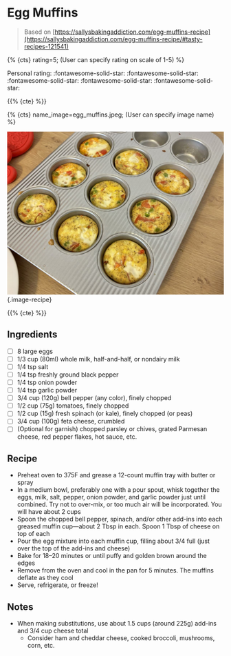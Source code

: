 # Egg Muffins

> Based on [https://sallysbakingaddiction.com/egg-muffins-recipe](https://sallysbakingaddiction.com/egg-muffins-recipe/#tasty-recipes-121541)

{% {cts} rating=5; (User can specify rating on scale of 1-5) %}

Personal rating: :fontawesome-solid-star: :fontawesome-solid-star: :fontawesome-solid-star: :fontawesome-solid-star: :fontawesome-solid-star:

{{% {cte} %}}

{% {cts} name_image=egg_muffins.jpeg; (User can specify image name) %}

![egg_muffins.jpeg](./egg_muffins.jpeg){.image-recipe}

{{% {cte} %}}

## Ingredients

- [ ] 8 large eggs
- [ ] 1/3 cup (80ml) whole milk, half-and-half, or nondairy milk
- [ ] 1/4 tsp salt
- [ ] 1/4 tsp freshly ground black pepper
- [ ] 1/4 tsp onion powder
- [ ] 1/4 tsp garlic powder
- [ ] 3/4 cup (120g) bell pepper (any color), finely chopped
- [ ] 1/2 cup (75g) tomatoes, finely chopped
- [ ] 1/2 cup (15g) fresh spinach (or kale), finely chopped (or peas)
- [ ] 3/4 cup (100g) feta cheese, crumbled
- [ ] (Optional for garnish) chopped parsley or chives, grated Parmesan cheese, red pepper flakes, hot sauce, etc.

## Recipe

- Preheat oven to 375F and grease a 12-count muffin tray with butter or spray
- In a medium bowl, preferably one with a pour spout, whisk together the eggs, milk, salt, pepper, onion powder, and garlic powder just until combined. Try not to over-mix, or too much air will be incorporated. You will have about 2 cups
- Spoon the chopped bell pepper, spinach, and/or other add-ins into each greased muffin cup—about 2 Tbsp in each. Spoon 1 Tbsp of cheese on top of each
- Pour the egg mixture into each muffin cup, filling about 3/4 full (just over the top of the add-ins and cheese)
- Bake for 18–20 minutes or until puffy and golden brown around the edges
- Remove from the oven and cool in the pan for 5 minutes. The muffins deflate as they cool
- Serve, refrigerate, or freeze!

## Notes

- When making substitutions, use about 1.5 cups (around 225g) add-ins and 3/4 cup cheese total
    - Consider ham and cheddar cheese, cooked broccoli, mushrooms, corn, etc.
